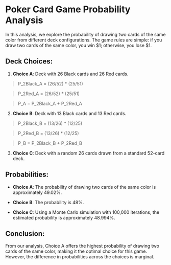 # Poker Card Game Probability Analysis

In this analysis, we explore the probability of drawing two cards of the same color from different deck configurations. The game rules are simple: if you draw two cards of the same color, you win $1; otherwise, you lose $1.

## Deck Choices:

1. **Choice A**: Deck with 26 Black cards and 26 Red cards.

> P_2Black_A = (26/52) * (25/51)

> P_2Red_A = (26/52) * (25/51)

> P_A = P_2Black_A + P_2Red_A

2. **Choice B**: Deck with 13 Black cards and 13 Red cards.

> P_2Black_B = (13/26) * (12/25)

> P_2Red_B = (13/26) * (12/25)

> P_B = P_2Black_B + P_2Red_B


3. **Choice C**: Deck with a random 26 cards drawn from a standard 52-card deck.

## Probabilities:

- **Choice A**: The probability of drawing two cards of the same color is approximately 49.02%.
  
- **Choice B**: The probability is 48%.
  
- **Choice C**: Using a Monte Carlo simulation with 100,000 iterations, the estimated probability is approximately 48.994%.

## Conclusion:

From our analysis, Choice A offers the highest probability of drawing two cards of the same color, making it the optimal choice for this game. However, the difference in probabilities across the choices is marginal.
